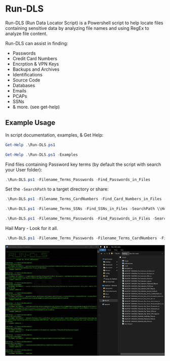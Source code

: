 Run-DLS
=======
Run-DLS (Run Data Locator Script) is a Powershell script to help locate files containing sensitive data by analyzing file names and using RegEx to analyze file content. 

Run-DLS can assist in finding: 
  * Passwords
  * Credit Card Numbers
  * Encrption & VPN Keys
  * Backups and Archives
  * Identifications
  * Source Code 
  * Databases
  * Emails
  * PCAPs
  * SSNs
  * & more. (see get-help) 

## Example Usage 
In script documentation, examples, & Get Help:
```Powershell
Get-Help .\Run-DLS.ps1
```
```Powershell
Get-Help .\Run-DLS.ps1 -Examples
```

Find files containing Password key terms (by default the script with search your User folder):
```Powershell
.\Run-DLS.ps1 -Filename_Terms_Passwords -Find_Passwords_in_Files
```

Set the `-SearchPath` to a target directory or share: 
```Powershell
.\Run-DLS.ps1 -Filename_Terms_CardNumbers -Find_Card_Numbers_in_Files -SearchPath C:\Users\
```
```Powershell
.\Run-DLS.ps1 -Filename_Terms_SSNs -Find_SSNs_in_Files -SearchPath \\HostName\C$\Users\
```
```Powershell
.\Run-DLS.ps1 -Filename_Terms_Passwords -Find_Passwords_in_Files -SearchPath \\ServerName\SMB_Share\Path\
```
Hail Mary - Look for it all. 
```Powershell 
.\Run-DLS.ps1 -Filename_Terms_Passwords -Filename_Terms_CardNumbers -Filename_Terms_SSNs -Filename_Terms_IDs -Filename_Terms_VPN_Keys -Filename_Terms_Encryption_Keys -Filename_Terms_Interesting -Filename_Terms_Network_Docs -Filename_Terms_Schematics -File_Extensions_Source_Code -File_Extensions_RDP_Files -File_Extensions_Password_DBs -File_Extensions_Email -File_Extensions_PCAPs -File_Extensions_Backups -File_Extensions_DBs -File_Extensions_Archives -File_Extensions_Logs -File_Extensions_MobleApps -Find_Passwords_in_Files -Find_Card_Numbers_in_Files -Find_SSNs_in_Files -SearchPath \\ServerName\SMB_Share\Path\
```

![alt text](https://github.com/ArronJablonowski/Run-DLS/blob/main/ScriptOutput.png?raw=true)

